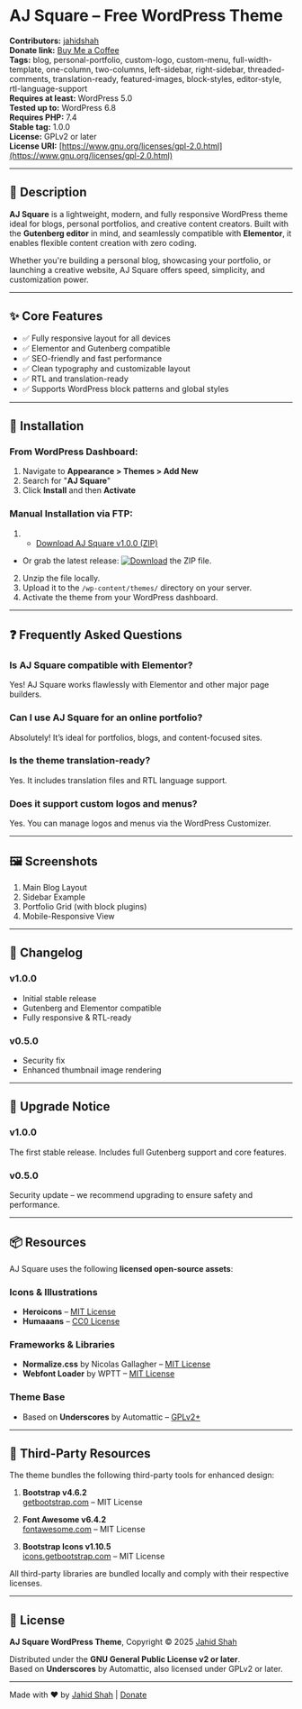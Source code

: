 # AJ Square – Free WordPress Theme

**Contributors:** [jahidshah](https://github.com/mdjahidshah)  
**Donate link:** [Buy Me a Coffee](https://www.buymeacoffee.com/jahidshah)  
**Tags:** blog, personal-portfolio, custom-logo, custom-menu, full-width-template, one-column, two-columns, left-sidebar, right-sidebar, threaded-comments, translation-ready, featured-images, block-styles, editor-style, rtl-language-support  
**Requires at least:** WordPress 5.0  
**Tested up to:** WordPress 6.8  
**Requires PHP:** 7.4  
**Stable tag:** 1.0.0  
**License:** GPLv2 or later  
**License URI:** [https://www.gnu.org/licenses/gpl-2.0.html](https://www.gnu.org/licenses/gpl-2.0.html)

---

## 🎨 Description

**AJ Square** is a lightweight, modern, and fully responsive WordPress theme ideal for blogs, personal portfolios, and creative content creators. Built with the **Gutenberg editor** in mind, and seamlessly compatible with **Elementor**, it enables flexible content creation with zero coding.

Whether you're building a personal blog, showcasing your portfolio, or launching a creative website, AJ Square offers speed, simplicity, and customization power.

---

## ✨ Core Features

- ✅ Fully responsive layout for all devices
- ✅ Elementor and Gutenberg compatible
- ✅ SEO-friendly and fast performance
- ✅ Clean typography and customizable layout
- ✅ RTL and translation-ready
- ✅ Supports WordPress block patterns and global styles

---

## 🚀 Installation

### From WordPress Dashboard:
1. Navigate to **Appearance > Themes > Add New**
2. Search for "**AJ Square**"
3. Click **Install** and then **Activate**

### Manual Installation via FTP:
1. - [Download AJ Square v1.0.0 (ZIP)](https://github.com/MdJahidShah/aj-square/releases/download/v1.0.0/aj-square.zip)
- Or grab the latest release: [![Download](https://img.shields.io/github/v/release/mdjahidshah/aj-square?label=Download%20Latest&style=for-the-badge)](https://github.com/mdjahidshah/aj-square/releases/latest) the ZIP file.
2. Unzip the file locally.
3. Upload it to the `/wp-content/themes/` directory on your server.
4. Activate the theme from your WordPress dashboard.

---

## ❓ Frequently Asked Questions

### Is AJ Square compatible with Elementor?  
Yes! AJ Square works flawlessly with Elementor and other major page builders.

### Can I use AJ Square for an online portfolio?  
Absolutely! It’s ideal for portfolios, blogs, and content-focused sites.

### Is the theme translation-ready?  
Yes. It includes translation files and RTL language support.

### Does it support custom logos and menus?  
Yes. You can manage logos and menus via the WordPress Customizer.

---

## 🖼️ Screenshots

1. Main Blog Layout  
2. Sidebar Example  
3. Portfolio Grid (with block plugins)  
4. Mobile-Responsive View

---

## 📝 Changelog

### v1.0.0
- Initial stable release
- Gutenberg and Elementor compatible
- Fully responsive & RTL-ready

### v0.5.0
- Security fix
- Enhanced thumbnail image rendering

---

## 🔔 Upgrade Notice

### v1.0.0
The first stable release. Includes full Gutenberg support and core features.

### v0.5.0
Security update – we recommend upgrading to ensure safety and performance.

---

## 📦 Resources

AJ Square uses the following **licensed open-source assets**:

### Icons & Illustrations
- **Heroicons** – [MIT License](https://heroicons.com)  
- **Humaaans** – [CC0 License](https://gumroad.com/l/humaaans)

### Frameworks & Libraries
- **Normalize.css** by Nicolas Gallagher – [MIT License](https://necolas.github.io/normalize.css/)
- **Webfont Loader** by WPTT – [MIT License](https://github.com/WPTT/webfont-loader)

### Theme Base
- Based on **Underscores** by Automattic – [GPLv2+](https://underscores.me/)

---

## 🔧 Third-Party Resources

The theme bundles the following third-party tools for enhanced design:

1. **Bootstrap v4.6.2**  
   [getbootstrap.com](https://getbootstrap.com) – MIT License

2. **Font Awesome v6.4.2**  
   [fontawesome.com](https://fontawesome.com) – MIT License

3. **Bootstrap Icons v1.10.5**  
   [icons.getbootstrap.com](https://icons.getbootstrap.com) – MIT License

All third-party libraries are bundled locally and comply with their respective licenses.

---

## 📄 License

**AJ Square WordPress Theme**, Copyright © 2025 [Jahid Shah](https://facebook.com/mdjahidshah)

Distributed under the **GNU General Public License v2 or later**.  
Based on **Underscores** by Automattic, also licensed under GPLv2 or later.

---

Made with ❤️ by [Jahid Shah](https://github.com/mdjahidshah) | [Donate](https://www.buymeacoffee.com/jahidshah)